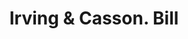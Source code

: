 ---
doi: 10.7916/D8RJ5WJ6
date_other: '1880'
date_other_textual: 1880-1889
form: printed ephemera
genre:
- Invoices
name:
- Irving & Casson
object_in_context_url: https://biggert.cul.columbia.edu/items/view/ave_biggert_00394
subject_hierarchical_geographic:
- Boston, Massachusetts, United States
subject_name:
- Irving & Casson
title: Irving & Casson. Bill
sort_title: Irving & Casson. Bill
call_number: ave_biggert_00394
coordinates:
- 42.35805555555556,-71.06361111111111
pid: ave_biggert_00394
identifiers: ave_biggert_00394
thumbnail: https://derivativo-3.library.columbia.edu/iiif/2/ldpd:344163/full/!256,256/0/native.jpg
permalink: "/items/ave_biggert_00394/"
layout: iiif-image-page
---